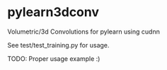 # pylearn3dconv
Volumetric/3d Convolutions for pylearn using cudnn

See test/test_training.py for usage.

TODO: Proper usage example :)
